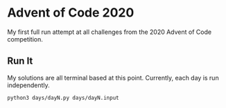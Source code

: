 # Advent of Code 2020
My first full run attempt at all challenges from the 2020 Advent of Code competition.
## Run It
My solutions are all terminal based at this point. Currently, each day is run independently.

`python3 days/dayN.py days/dayN.input`
